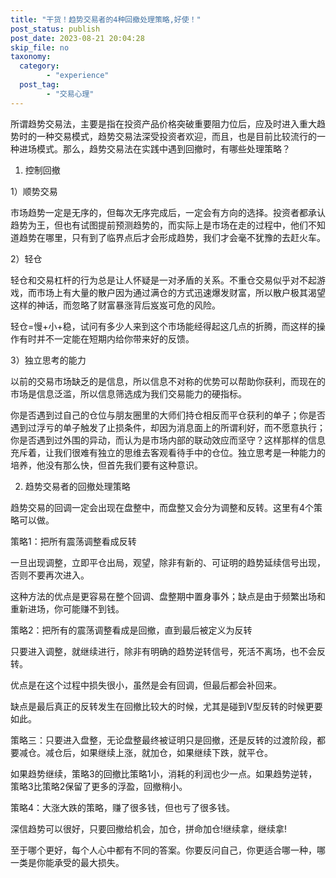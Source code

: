 ```yaml
---
title: "干货！趋势交易者的4种回撤处理策略,好使！"
post_status: publish
post_date: 2023-08-21 20:04:28
skip_file: no
taxonomy:
  category:
        - "experience"
  post_tag:
        - "交易心理"
---
```


所谓趋势交易法，主要是指在投资产品价格突破重要阻力位后，应及时进入重大趋势时的一种交易模式，趋势交易法深受投资者欢迎，而且，也是目前比较流行的一种进场模式。那么，趋势交易法在实践中遇到回撤时，有哪些处理策略？

1. 控制回撤

1）顺势交易

市场趋势一定是无序的，但每次无序完成后，一定会有方向的选择。投资者都承认趋势为王，但也有试图提前预测趋势的，而实际上是市场在走的过程中，他们不知道趋势在哪里，只有到了临界点后才会形成趋势，我们才会毫不犹豫的去赶火车。

2）轻仓

轻仓和交易杠杆的行为总是让人怀疑是一对矛盾的关系。不重仓交易似乎对不起游戏，而市场上有大量的散户因为通过满仓的方式迅速爆发财富，所以散户极其渴望这样的神话，而忽略了财富暴涨背后岌岌可危的风险。

轻仓=慢+小+稳，试问有多少人来到这个市场能经得起这几点的折腾，而这样的操作有时并不一定能在短期内给你带来好的反馈。

3）独立思考的能力

以前的交易市场缺乏的是信息，所以信息不对称的优势可以帮助你获利，而现在的市场是信息泛滥，所以信息筛选成为我们交易能力的硬指标。

你是否遇到过自己的仓位与朋友圈里的大师们持仓相反而平仓获利的单子；你是否遇到过浮亏的单子触发了止损条件，却因为消息面上的所谓利好，而不愿意执行；你是否遇到过外围的异动，而认为是市场内部的联动效应而坚守？这样那样的信息充斥着，让我们很难有独立的思维去客观看待手中的仓位。独立思考是一种能力的培养，他没有那么快，但首先我们要有这种意识。

2. 趋势交易者的回撤处理策略

趋势交易的回调一定会出现在盘整中，而盘整又会分为调整和反转。这里有4个策略可以做。

策略1：把所有震荡调整看成反转

一旦出现调整，立即平仓出局，观望，除非有新的、可证明的趋势延续信号出现，否则不要再次进入。

这种方法的优点是更容易在整个回调、盘整期中置身事外；缺点是由于频繁出场和重新进场，你可能赚不到钱。

策略2：把所有的震荡调整看成是回撤，直到最后被定义为反转

只要进入调整，就继续进行，除非有明确的趋势逆转信号，死活不离场，也不会反转。

优点是在这个过程中损失很小，虽然是会有回调，但最后都会补回来。

缺点是最后真正的反转发生在回撤比较大的时候，尤其是碰到V型反转的时候更要如此。

策略三：只要进入盘整，无论盘整最终被证明只是回撤，还是反转的过渡阶段，都要减仓。减仓后，如果继续上涨，就加仓，如果继续下跌，就平仓。

如果趋势继续，策略3的回撤比策略1小，消耗的利润也少一点。如果趋势逆转，策略3比策略2保留了更多的浮盈，回撤稍小。

策略4：大涨大跌的策略，赚了很多钱，但也亏了很多钱。

深信趋势可以很好，只要回撤给机会，加仓，拼命加仓!继续拿，继续拿!

至于哪个更好，每个人心中都有不同的答案。你要反问自己，你更适合哪一种，哪一类是你能承受的最大损失。
